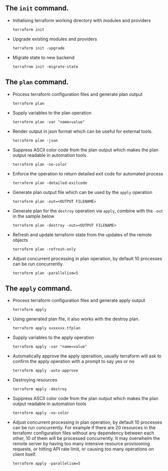 ## The `init` command.

  - Initialising terraform working directory with modules and providers

    ```
    terraform init
    ```

  - Upgrade existing modules and providers

    ```
    terraform init -upgrade
    ```

  - Migrate state to new backend

    ```
    terrafrom init -migrate-state
    ```

## The `plan` command.
  
  - Process terraform configuration files and generate plan output

    ```
    terraform plan
    ```

  - Supply variables to the plan operation

    ```
    terraform plan -var "name=value"
    ```

  - Render output in json format which can be useful for external tools.
 
    ```
    terraform plan -json
    ```

  - Suppress ASCII color code from the plan output which makes the plan output readable in automation tools
 
    ```
    terraform plan -no-color
    ```

  - Enforce the operation to return detailed exit code for automated process
 
    ```
    terraform plan -detailed-exitcode
    ```

  - Generate plan output file which can be used by the `apply` operation
 
    ```
    terraform plan -out=<OUTPUT FILENAME>
    ```

  - Generate plan for the `destroy` operation via `apply`, combine with the `-out` in the sample below
    
    ```
    terraform plan -destroy -out=<OUTPUT FILENAME>
    ```

  - Refresh and update terraform state from the updates of the remote objects
 
    ```
    terraform plan -refresh-only
    ```

  - Adjust concurrent processing in plan operation, by default 10 processes can be run concurrently. 
  
    ```
    terraform plan -parallelism=5
    ```

## The `apply` command.
  
  - Process terraform configuration files and generate apply output

    ```
    terraform apply
    ```

  - Using generated plan file, it also works with the destroy plan.

    ```
    terraform apply xxxxxxx.tfplan
    ```

  - Supply variables to the apply operation

    ```
    terraform apply -var "name=value"
    ```

  - Automatically approve the apply operaition, usually terraform will ask to confirm the apply operation with a prompt to say yes or no

    ```
    terraform apply -auto-approve
    ```

  - Destroying resources

    ```
    terraform apply -destroy
    ```

  - Suppress ASCII color code from the plan output which makes the plan output readable in automation tools
 
    ```
    terraform apply -no-color
    ```
    
  - Adjust concurrent processing in plan operation, by default 10 processes can be run concurrently. For example if there are 20 resources in the terrafomr configuration files without any dependency between each other, 10 of them will be processed concurrently. It may overwhelm the remote server by having too many intensive resource provisioning requests, or hitting API rate limit, or causing too many operations on client itself.
  
    ```
    terraform apply -parallelism=5
    ```
    
